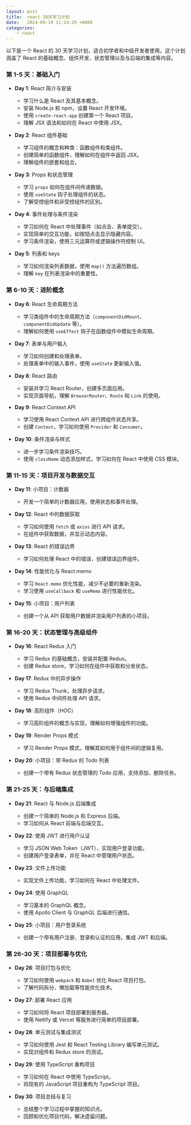 ```yaml
---
layout: post
title:  react 30天学习计划
date:   2024-09-19 11:24:29 +0800
categories: 
    - react
---
```


以下是一个 React 的 30 天学习计划，适合初学者和中级开发者使用。这个计划涵盖了 React 的基础概念、组件开发、状态管理以及与后端的集成等内容。

### 第 1-5 天：基础入门 <!-- done -->
- **Day 1**: React 简介与安装
  - 学习什么是 React 及其基本概念。
  - 安装 Node.js 和 npm，设置 React 开发环境。
  - 使用 `create-react-app` 创建第一个 React 项目。
  - 理解 JSX 语法和如何在 React 中使用 JSX。

- **Day 2**: React 组件基础 <!-- done -->
  - 学习组件的概念和种类：函数组件和类组件。
  - 创建简单的函数组件，理解如何在组件中返回 JSX。
  - 理解组件的嵌套和组合。

- **Day 3**: Props 和状态管理
  - 学习 `props` 如何在组件间传递数据。
  - 使用 `useState` 钩子处理组件的状态。
  - 了解受控组件和非受控组件的区别。

- **Day 4**: 事件处理与条件渲染
  - 学习如何在 React 中处理事件（如点击、表单提交）。
  - 实现简单的交互功能，如按钮点击显示隐藏内容。
  - 学习条件渲染，使用三元运算符或逻辑操作符控制 UI。

- **Day 5**: 列表和 keys
  - 学习如何渲染列表数据，使用 `map()` 方法遍历数组。
  - 理解 `key` 在列表渲染中的重要性。

### 第 6-10 天：进阶概念
- **Day 6**: React 生命周期方法
  - 学习类组件中的生命周期方法（`componentDidMount`、`componentDidUpdate` 等）。
  - 理解如何使用 `useEffect` 钩子在函数组件中模拟生命周期。

- **Day 7**: 表单与用户输入
  - 学习如何创建和处理表单。
  - 处理表单中的输入事件，使用 `useState` 更新输入值。

- **Day 8**: React 路由
  - 安装并学习 React Router，创建多页面应用。
  - 实现页面导航，理解 `BrowserRouter`、`Route` 和 `Link` 的使用。

- **Day 9**: React Context API
  - 学习使用 React Context API 进行跨组件状态共享。
  - 创建 `Context`，学习如何使用 `Provider` 和 `Consumer`。

- **Day 10**: 条件渲染与样式
  - 进一步学习条件渲染技巧。
  - 使用 `className` 动态添加样式，学习如何在 React 中使用 CSS 模块。

### 第 11-15 天：项目开发与数据交互
- **Day 11**: 小项目：计数器
  - 开发一个简单的计数器应用，使用状态和事件处理。

- **Day 12**: React 中的数据获取
  - 学习如何使用 `fetch` 或 `axios` 进行 API 请求。
  - 在组件中获取数据，并显示动态内容。

- **Day 13**: React 的错误边界
  - 学习如何处理 React 中的错误，创建错误边界组件。

- **Day 14**: 性能优化与 React.memo
  - 学习 `React.memo` 优化性能，减少不必要的重新渲染。
  - 学习使用 `useCallback` 和 `useMemo` 进行性能优化。

- **Day 15**: 小项目：用户列表
  - 创建一个从 API 获取用户数据并渲染用户列表的小项目。

### 第 16-20 天：状态管理与高级组件
- **Day 16**: React Redux 入门
  - 学习 Redux 的基础概念，安装并配置 Redux。
  - 创建 Redux store，学习如何在组件中获取和分发状态。

- **Day 17**: Redux 中的异步操作
  - 学习 Redux Thunk，处理异步请求。
  - 使用 Redux 中间件处理 API 请求。

- **Day 18**: 高阶组件（HOC）
  - 学习高阶组件的概念与实现，理解如何增强组件的功能。

- **Day 19**: Render Props 模式
  - 学习 Render Props 模式，理解其如何用于组件间的逻辑复用。

- **Day 20**: 小项目：带 Redux 的 Todo 列表
  - 创建一个带有 Redux 状态管理的 Todo 应用，支持添加、删除任务。

### 第 21-25 天：与后端集成
- **Day 21**: React 与 Node.js 后端集成
  - 创建一个简单的 Node.js 和 Express 后端。
  - 学习如何从 React 前端与后端交互。

- **Day 22**: 使用 JWT 进行用户认证
  - 学习 JSON Web Token（JWT），实现用户登录功能。
  - 创建用户登录表单，并在 React 中管理用户状态。

- **Day 23**: 文件上传功能
  - 实现文件上传功能，学习如何在 React 中处理文件。

- **Day 24**: 使用 GraphQL
  - 学习基本的 GraphQL 概念。
  - 使用 Apollo Client 与 GraphQL 后端进行通信。

- **Day 25**: 小项目：用户登录系统
  - 创建一个带有用户注册、登录和认证的应用，集成 JWT 和后端。

### 第 26-30 天：项目部署与优化
- **Day 26**: 项目打包与优化
  - 学习如何使用 `webpack` 和 `Babel` 优化 React 项目打包。
  - 了解代码拆分、懒加载等性能优化技术。

- **Day 27**: 部署 React 应用
  - 学习如何将 React 项目部署到服务器。
  - 使用 Netlify 或 Vercel 等服务进行简单的项目部署。

- **Day 28**: 单元测试与集成测试
  - 学习如何使用 Jest 和 React Testing Library 编写单元测试。
  - 实现对组件和 Redux store 的测试。

- **Day 29**: 使用 TypeScript 重构项目
  - 学习如何在 React 中使用 TypeScript。
  - 将现有的 JavaScript 项目重构为 TypeScript 项目。

- **Day 30**: 项目总结与复习
  - 总结整个学习过程中掌握的知识点。
  - 回顾和优化项目代码，解决遗留问题。